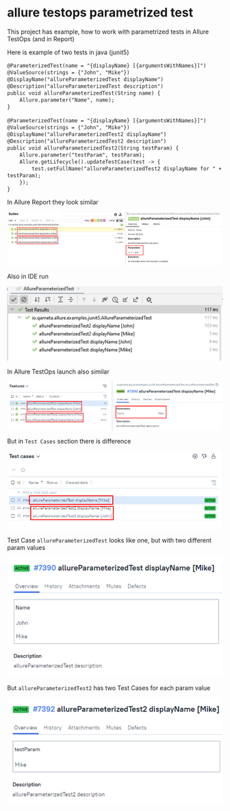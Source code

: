 # allure testops parametrized test

This project has example, how to work with parametrized tests in Allure TestOps (and in Report)

Here is example of two tests in java (junit5)

    @ParameterizedTest(name = "{displayName} [{argumentsWithNames}]")
    @ValueSource(strings = {"John", "Mike"})
    @DisplayName("allureParameterizedTest displayName")
    @Description("allureParameterizedTest description")
    public void allureParameterizedTest(String name) {
        Allure.parameter("Name", name);
    }

    @ParameterizedTest(name = "{displayName} [{argumentsWithNames}]")
    @ValueSource(strings = {"John", "Mike"})
    @DisplayName("allureParameterizedTest2 displayName")
    @Description("allureParameterizedTest2 description")
    public void allureParameterizedTest2(String testParam) {
        Allure.parameter("testParam", testParam);
        Allure.getLifecycle().updateTestCase(test -> {
            test.setFullName("allureParameterizedTest2 displayName for " + testParam);
        });
    }

In Allure Report they look similar

<img src="AllureReport.png">

Also in IDE run

<img src="IDE.png">

In Allure TestOps launch also similar

<img src="TestOpsLaunch.png">

But in `Test Cases` section there is difference

<img src="TestOpsTestCases.png">

Test Case `allureParameterizedTest` looks like one, but with two different param values

<img src="TC2Params.png">

But `allureParameterizedTest2` has two Test Cases for each param value

<img src="TC1Param.png">